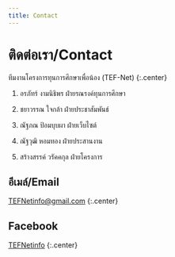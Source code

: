 ```yaml
---
title: Contact
---
```


# <i class="fas fa-envelope"></i>ติดต่อเรา/Contact
ทีมงานโครงการทุนการศึกษาเพื่อน้อง (TEF-Net) {:.center}

1. อรภัทร์ งามนิธิพร   ฝ่ายรณรงค์ทุนการศึกษา

2. ชยาวรรณ ใจกล้า            ฝ่ายประชาสัมพันธ์

3. ณัฐภณ ป้อมบุบผา                    ฝ่ายเว็บไซต์

4. ณัฐวุฒิ หอมทอง                 ฝ่ายประสานงาน

5. สร้างสรรค์ วรัคคกุล                ฝ่ายโครงการ

## อีเมล์/Email

[TEFNetinfo@gmail.com](mailto:TEFNetinfo@gmail.com)
{:.center}

## <i class="fab fa-facebook"></i>Facebook

[TEFNetinfo](https://www.facebook.com/TEFNetinfo/)
{:.center}
